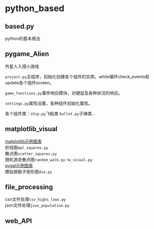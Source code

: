 # python_based

## based.py
python的基本用法
 

## pygame_Alien
外星人入侵小游戏 

`project.py`主程序，初始化创建各个组件的实例，while循环check_events和update各个组件screen。

`game_functions.py`事件响应模块，对键鼠及各种状况的响应。
 
`settings.py`属性设置，各种组件初始化属性。

各个组件类：`ship.py`飞船类 `bullet.py`子弹类...  


## matplotlib_visual
[matplotlib示例图表](http://www.matplotlib.org)  
折线图`mpl_squares.py`  
散点图`scatter_squares.py`  
随机游走散点图`random_walk.py` `rw_visual.py`  
[pygal示例图表](http://www.pygal.org)   
模拟掷骰子矩形图`die.py`

## file_processing
csv文件处理`csv_highs_lows.py`  
json文件处理`json_population.py`

## web_API
